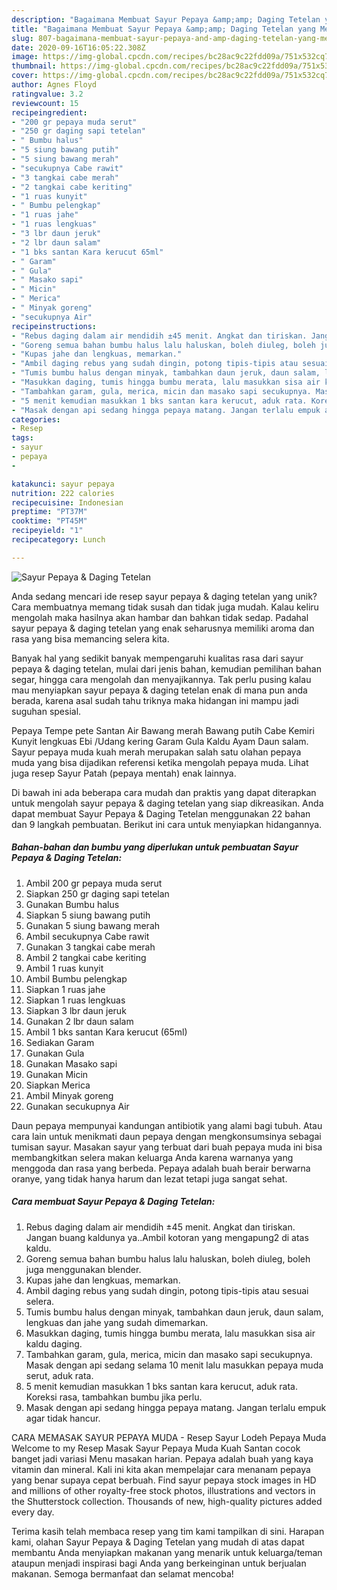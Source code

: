 ```yaml
---
description: "Bagaimana Membuat Sayur Pepaya &amp;amp; Daging Tetelan yang Menggugah Selera"
title: "Bagaimana Membuat Sayur Pepaya &amp;amp; Daging Tetelan yang Menggugah Selera"
slug: 807-bagaimana-membuat-sayur-pepaya-and-amp-daging-tetelan-yang-menggugah-selera
date: 2020-09-16T16:05:22.308Z
image: https://img-global.cpcdn.com/recipes/bc28ac9c22fdd09a/751x532cq70/sayur-pepaya-daging-tetelan-foto-resep-utama.jpg
thumbnail: https://img-global.cpcdn.com/recipes/bc28ac9c22fdd09a/751x532cq70/sayur-pepaya-daging-tetelan-foto-resep-utama.jpg
cover: https://img-global.cpcdn.com/recipes/bc28ac9c22fdd09a/751x532cq70/sayur-pepaya-daging-tetelan-foto-resep-utama.jpg
author: Agnes Floyd
ratingvalue: 3.2
reviewcount: 15
recipeingredient:
- "200 gr pepaya muda serut"
- "250 gr daging sapi tetelan"
- " Bumbu halus"
- "5 siung bawang putih"
- "5 siung bawang merah"
- "secukupnya Cabe rawit"
- "3 tangkai cabe merah"
- "2 tangkai cabe keriting"
- "1 ruas kunyit"
- " Bumbu pelengkap"
- "1 ruas jahe"
- "1 ruas lengkuas"
- "3 lbr daun jeruk"
- "2 lbr daun salam"
- "1 bks santan Kara kerucut 65ml"
- " Garam"
- " Gula"
- " Masako sapi"
- " Micin"
- " Merica"
- " Minyak goreng"
- "secukupnya Air"
recipeinstructions:
- "Rebus daging dalam air mendidih ±45 menit. Angkat dan tiriskan. Jangan buang kaldunya ya..Ambil kotoran yang mengapung2 di atas kaldu."
- "Goreng semua bahan bumbu halus lalu haluskan, boleh diuleg, boleh juga menggunakan blender."
- "Kupas jahe dan lengkuas, memarkan."
- "Ambil daging rebus yang sudah dingin, potong tipis-tipis atau sesuai selera."
- "Tumis bumbu halus dengan minyak, tambahkan daun jeruk, daun salam, lengkuas dan jahe yang sudah dimemarkan."
- "Masukkan daging, tumis hingga bumbu merata, lalu masukkan sisa air kaldu daging."
- "Tambahkan garam, gula, merica, micin dan masako sapi secukupnya. Masak dengan api sedang selama 10 menit lalu masukkan pepaya muda serut, aduk rata."
- "5 menit kemudian masukkan 1 bks santan kara kerucut, aduk rata. Koreksi rasa, tambahkan bumbu jika perlu."
- "Masak dengan api sedang hingga pepaya matang. Jangan terlalu empuk agar tidak hancur."
categories:
- Resep
tags:
- sayur
- pepaya
- 

katakunci: sayur pepaya  
nutrition: 222 calories
recipecuisine: Indonesian
preptime: "PT37M"
cooktime: "PT45M"
recipeyield: "1"
recipecategory: Lunch

---
```



![Sayur Pepaya &amp; Daging Tetelan](https://img-global.cpcdn.com/recipes/bc28ac9c22fdd09a/751x532cq70/sayur-pepaya-daging-tetelan-foto-resep-utama.jpg)

Anda sedang mencari ide resep sayur pepaya &amp; daging tetelan yang unik? Cara membuatnya memang tidak susah dan tidak juga mudah. Kalau keliru mengolah maka hasilnya akan hambar dan bahkan tidak sedap. Padahal sayur pepaya &amp; daging tetelan yang enak seharusnya memiliki aroma dan rasa yang bisa memancing selera kita.

Banyak hal yang sedikit banyak mempengaruhi kualitas rasa dari sayur pepaya &amp; daging tetelan, mulai dari jenis bahan, kemudian pemilihan bahan segar, hingga cara mengolah dan menyajikannya. Tak perlu pusing kalau mau menyiapkan sayur pepaya &amp; daging tetelan enak di mana pun anda berada, karena asal sudah tahu triknya maka hidangan ini mampu jadi suguhan spesial.

Pepaya Tempe pete Santan Air Bawang merah Bawang putih Cabe Kemiri Kunyit lengkuas Ebi /Udang kering Garam Gula Kaldu Ayam Daun salam. Sayur pepaya muda kuah merah merupakan salah satu olahan pepaya muda yang bisa dijadikan referensi ketika mengolah pepaya muda. Lihat juga resep Sayur Patah (pepaya mentah) enak lainnya.


Di bawah ini ada beberapa cara mudah dan praktis yang dapat diterapkan untuk mengolah sayur pepaya &amp; daging tetelan yang siap dikreasikan. Anda dapat membuat Sayur Pepaya &amp; Daging Tetelan menggunakan 22 bahan dan 9 langkah pembuatan. Berikut ini cara untuk menyiapkan hidangannya.

<!--inarticleads1-->

##### Bahan-bahan dan bumbu yang diperlukan untuk pembuatan Sayur Pepaya &amp; Daging Tetelan:

1. Ambil 200 gr pepaya muda serut
1. Siapkan 250 gr daging sapi tetelan
1. Gunakan  Bumbu halus
1. Siapkan 5 siung bawang putih
1. Gunakan 5 siung bawang merah
1. Ambil secukupnya Cabe rawit
1. Gunakan 3 tangkai cabe merah
1. Ambil 2 tangkai cabe keriting
1. Ambil 1 ruas kunyit
1. Ambil  Bumbu pelengkap
1. Siapkan 1 ruas jahe
1. Siapkan 1 ruas lengkuas
1. Siapkan 3 lbr daun jeruk
1. Gunakan 2 lbr daun salam
1. Ambil 1 bks santan Kara kerucut (65ml)
1. Sediakan  Garam
1. Gunakan  Gula
1. Gunakan  Masako sapi
1. Gunakan  Micin
1. Siapkan  Merica
1. Ambil  Minyak goreng
1. Gunakan secukupnya Air


Daun pepaya mempunyai kandungan antibiotik yang alami bagi tubuh. Atau cara lain untuk menikmati daun pepaya dengan mengkonsumsinya sebagai tumisan sayur. Masakan sayur yang terbuat dari buah pepaya muda ini bisa membangkitkan selera makan keluarga Anda karena warnanya yang menggoda dan rasa yang berbeda. Pepaya adalah buah berair berwarna oranye, yang tidak hanya harum dan lezat tetapi juga sangat sehat. 

<!--inarticleads2-->

##### Cara membuat Sayur Pepaya &amp; Daging Tetelan:

1. Rebus daging dalam air mendidih ±45 menit. Angkat dan tiriskan. Jangan buang kaldunya ya..Ambil kotoran yang mengapung2 di atas kaldu.
1. Goreng semua bahan bumbu halus lalu haluskan, boleh diuleg, boleh juga menggunakan blender.
1. Kupas jahe dan lengkuas, memarkan.
1. Ambil daging rebus yang sudah dingin, potong tipis-tipis atau sesuai selera.
1. Tumis bumbu halus dengan minyak, tambahkan daun jeruk, daun salam, lengkuas dan jahe yang sudah dimemarkan.
1. Masukkan daging, tumis hingga bumbu merata, lalu masukkan sisa air kaldu daging.
1. Tambahkan garam, gula, merica, micin dan masako sapi secukupnya. Masak dengan api sedang selama 10 menit lalu masukkan pepaya muda serut, aduk rata.
1. 5 menit kemudian masukkan 1 bks santan kara kerucut, aduk rata. Koreksi rasa, tambahkan bumbu jika perlu.
1. Masak dengan api sedang hingga pepaya matang. Jangan terlalu empuk agar tidak hancur.


CARA MEMASAK SAYUR PEPAYA MUDA - Resep Sayur Lodeh Pepaya Muda Welcome to my Resep Masak Sayur Pepaya Muda Kuah Santan cocok banget jadi variasi Menu masakan harian. Pepaya adalah buah yang kaya vitamin dan mineral. Kali ini kita akan mempelajar cara menanam pepaya yang benar supaya cepat berbuah. Find sayur pepaya stock images in HD and millions of other royalty-free stock photos, illustrations and vectors in the Shutterstock collection. Thousands of new, high-quality pictures added every day. 

Terima kasih telah membaca resep yang tim kami tampilkan di sini. Harapan kami, olahan Sayur Pepaya &amp; Daging Tetelan yang mudah di atas dapat membantu Anda menyiapkan makanan yang menarik untuk keluarga/teman ataupun menjadi inspirasi bagi Anda yang berkeinginan untuk berjualan makanan. Semoga bermanfaat dan selamat mencoba!
